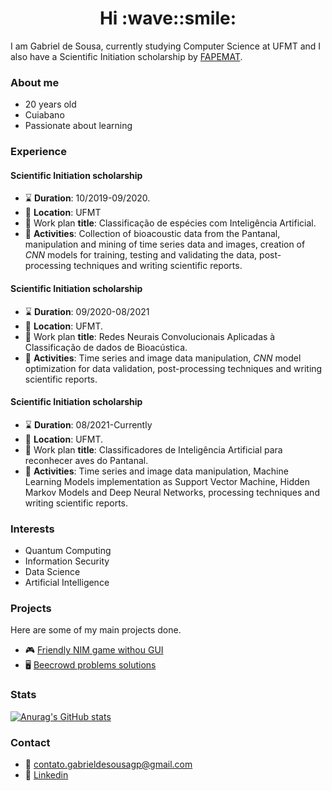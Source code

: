 <h1 align="center"> Hi :wave::smile: </h1>

I am Gabriel de Sousa, currently studying Computer Science at UFMT and I also have a Scientific Initiation scholarship by [FAPEMAT](http://www.fapemat.mt.gov.br/).
### About me
* 20 years old
* Cuiabano
* Passionate about learning

### Experience
#### Scientific Initiation scholarship
- :hourglass: __Duration__: 10/2019-09/2020.
- :briefcase: __Location__: UFMT
- :memo: Work plan __title__: Classificação de espécies com Inteligência Artificial.
- :pushpin: __Activities__: Collection of bioacoustic data from the Pantanal, manipulation and mining of time series data and images, creation of _CNN_ models for training, testing and validating the data, post-processing techniques and writing scientific reports.

#### Scientific Initiation scholarship
- :hourglass: __Duration__: 09/2020-08/2021
- :briefcase: __Location__: UFMT.
- :memo: Work plan __title__: Redes Neurais Convolucionais Aplicadas à Classificação de dados de Bioacústica.
- :pushpin: __Activities__: Time series and image data manipulation,  _CNN_ model optimization for data validation, post-processing techniques and writing scientific reports.

#### Scientific Initiation scholarship
- :hourglass: __Duration__: 08/2021-Currently
- :briefcase: __Location__: UFMT.
- :memo: Work plan __title__: Classificadores de Inteligência Artificial para reconhecer aves do Pantanal.
- :pushpin: __Activities__: Time series and image data manipulation, Machine Learning Models implementation as Support Vector Machine, Hidden Markov Models and Deep Neural Networks, processing techniques and writing scientific reports.

### Interests
* Quantum Computing
* Information Security
* Data Science
* Artificial Intelligence

### Projects
Here are some of my main projects done.
- :video_game: [Friendly NIM game withou GUI](https://github.com/SousaPedroso/JogoDoNim)
- :desktop_computer: [Beecrowd problems solutions](https://github.com/SousaPedroso/URI_Online_Judge_Solutions)

### Stats
[![Anurag's GitHub stats](https://github-readme-stats.vercel.app/api?username=SousaPedroso)](https://github.com/anuraghazra/github-readme-stats)

### Contact
* :email: contato.gabrieldesousagp@gmail.com
* :link: [Linkedin](https://www.linkedin.com/in/gabriel-de-sousa-gomes-pedroso-3b358219b/)
